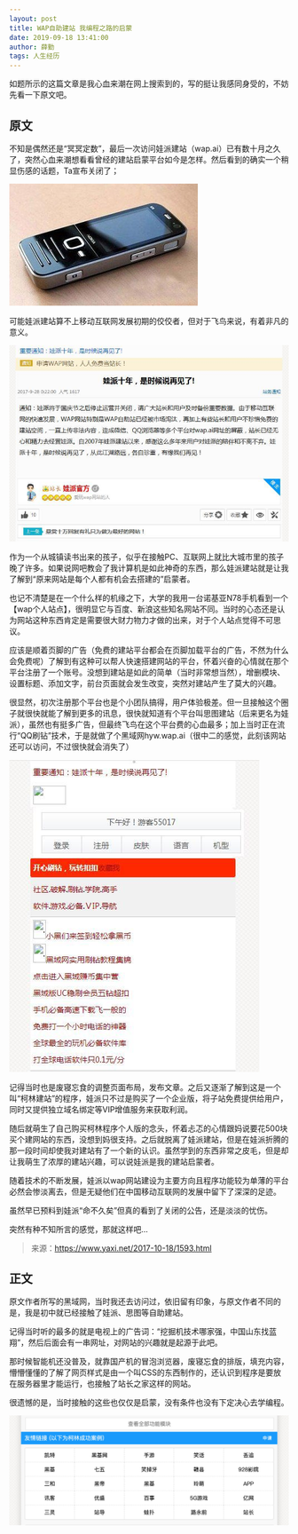 ```yaml
---
layout: post
title: WAP自助建站 我编程之路的启蒙
date: 2019-09-18 13:41:00
author: 薛勤
tags: 人生经历
---
```

如题所示的这篇文章是我心血来潮在网上搜索到的，写的挺让我感同身受的，不妨先看一下原文吧。

## 原文

不知是偶然还是“冥冥定数”，最后一次访问娃派建站（wap.ai）已有数十月之久了，突然心血来潮想看看曾经的建站启蒙平台如今是怎样。然后看到的确实一个稍显伤感的话题，Ta宣布关闭了；

![](./20190918WAP自助建站我编程之路的启蒙/006y8mN6ly1g73l17jw1zj309g064wer.jpg)

可能娃派建站算不上移动互联网发展初期的佼佼者，但对于飞鸟来说，有着非凡的意义。

![](./20190918WAP自助建站我编程之路的启蒙/006y8mN6ly1g73l1c5ywbj30ky0epgmy.jpg)

作为一个从城镇读书出来的孩子，似乎在接触PC、互联网上就比大城市里的孩子晚了许多。如果说网吧教会了我计算机是如此神奇的东西，那么娃派建站就是让我了解到“原来网站是每个人都有机会去搭建的”启蒙者。

也记不清楚是在一个什么样的机缘之下，大学的我用一台诺基亚N78手机看到一个【wap个人站点】，很明显它与百度、新浪这些知名网站不同。当时的心态还是认为网站这种东西肯定是需要很大财力物力才做的出来，对于个人站点觉得不可思议。

应该是顺着页脚的广告（免费的建站平台都会在页脚加载平台的广告，不然为什么会免费呢）了解到有这种可以帮人快速搭建网站的平台，怀着兴奋的心情就在那个平台注册了一个账号。没想到建站是如此的简单（当时非常想当然），增删模块、设置标题、添加文字，前台页面就会发生改变，突然对建站产生了莫大的兴趣。

很显然，初次注册那个平台也是个小团队搞得，用户体验极差。但一旦接触这个圈子就很快就能了解到更多的讯息，很快就知道有个平台叫思图建站（后来更名为娃派），虽然也有挺多广告，但最终飞鸟在这个平台费的心血最多；加上当时正在流行“QQ刷钻”技术，于是就做了个黑域网hyw.wap.ai（很中二的感觉，此刻该网站还可以访问，不过很快就会消失了）

![](./20190918WAP自助建站我编程之路的启蒙/006y8mN6ly1g73l1s8x7dj30cj0fngm8.jpg)

记得当时也是废寝忘食的调整页面布局，发布文章。之后又逐渐了解到这是一个叫“柯林建站”的程序，娃派只不过是购买了一个企业版，将子站免费提供给用户，同时又提供独立域名绑定等VIP增值服务来获取利润。

随后就萌生了自己购买柯林程序个人版的念头，怀着忐忑的心情跟妈说要花500块买个建网站的东西，没想到妈很支持。之后就脱离了娃派建站，但是在娃派折腾的那一段时间却使我对建站有了一个新的认识。虽然学到的东西非常之皮毛，但是却让我萌生了浓厚的建站兴趣，可以说娃派是我的建站启蒙者。

随着技术的不断发展，娃派以wap网站建设为主要方向且程序功能较为单薄的平台必然会惨淡离去，但是无疑他们在中国移动互联网的发展中留下了深深的足迹。

虽然早已预料到娃派“命不久矣”但真的看到了关闭的公告，还是淡淡的忧伤。

突然有种不知所言的感觉，那就这样吧...

> 来源：https://www.yaxi.net/2017-10-18/1593.html

## 正文

原文作者所写的黑域网，当时我还去访问过，依旧留有印象，与原文作者不同的是，我是初中就已经接触了娃派、思图等自助建站。

记得当时听的最多的就是电视上的广告词：“挖掘机技术哪家强，中国山东找蓝翔”，然后后面会有一串网址，对网站的兴趣就是起源于此吧。

那时候智能机还没普及，就靠国产机的冒泡浏览器，废寝忘食的排版，填充内容，懵懵懂懂的了解了网页样式是由一个叫CSS的东西制作的，还认识到程序是要放在服务器里才能运行，也接触了站长之家这样的网站。

很遗憾的是，当时接触的这些也仅仅是启蒙，没有条件也没有下定决心去学编程。

![](./20190918WAP自助建站我编程之路的启蒙/006y8mN6ly1g73m6rnzupj317m0h478j.jpg)